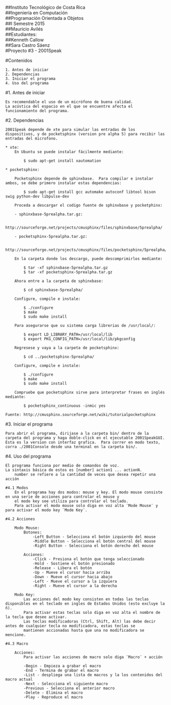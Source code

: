 ##Instituto Tecnológico de Costa Rica  
##Ingeniería en Computación  
##Programación Orientada a Objetos  
##I Semestre 2015  
##Mauricio Avilés  
##Estudiantes:  
##Kenneth Callow   
##Sara Castro Sáenz  
#Proyecto #3 - 2001Speak 

#Contenidos

	1. Antes de iniciar
	2. Dependencias
	3. Iniciar el programa
	4. Uso del programa

#1. Antes de iniciar

	Es recomendable el uso de un micrófono de buena calidad.
	La acústica del espacio en el que se encuentre afecta el funcionamiento del programa.

#2. Dependencias

	2001Speak depende de xte para simular las entradas de los dispositivos, y de pocketsphinx (version pre alpha 5) para recibir las entradas del microfono.

	* xte:
		En Ubuntu se puede instalar fácilmente mediante:

			$ sudo apt-get install xautomation

	* pocketsphinx:

		Pocketsphinx depende de sphinxbase.  Para compilar e instalar ambos, se debe primero instalar estas dependencias:

			$ sudo apt-get install gcc automake autoconf libtool bison swig python-dev libpulse-dev 

		Proceda a descargar el codigo fuente de sphinxbase y pocketphinx:

		- sphinxbase-5prealpha.tar.gz:

			http://sourceforge.net/projects/cmusphinx/files/sphinxbase/5prealpha/

		- pocketsphinx-5prealpha.tar.gz:

			http://sourceforge.net/projects/cmusphinx/files/pocketsphinx/5prealpha/

		En la carpeta donde los descargo, puede descomprimirlos mediante:

			$ tar -xf sphinxbase-5prealpha.tar.gz 
			$ tar -xf pocketsphinx-5prealpha.tar.gz

		Ahora entre a la carpeta de sphinxbase:

			$ cd sphinxbase-5prealpha/

		Configure, compile e instale:

			$ ./configure 
			$ make
			$ sudo make install

		Para asegurarse que su sistema carga librerias de /usr/local/:

			$ export LD_LIBRARY_PATH=/usr/local/lib
			$ export PKG_CONFIG_PATH=/usr/local/lib/pkgconfig

		Regresese y vaya a la carpeta de pocketsphinx:

			$ cd ../pocketsphinx-5prealpha/

		Configure, compile e instale:

			$ ./configure 
			$ make
			$ sudo make install

		Compruebe que pocketsphinx sirve para interpretar frases en inglés mediante:

			$ pocketsphinx_continuous -inmic yes

	Fuente: http://cmusphinx.sourceforge.net/wiki/tutorialpocketsphinx

#3. Iniciar el programa
	
	Para abrir el programa, dirijase a la carpeta bin/ dentro de la carpeta del programa y haga doble-click en el ejecutable 2001SpeakGUI.  Esta es la version con interfaz grafica.  Para correr en modo texto, corra ./2001Console desde una terminal en la carpeta bin/.

#4. Uso del programa

	El programa funciona por medio de comandos de voz.
	La sintaxis básica de estos es [number] action1 ... actionN. 
		number se refiere a la cantidad de veces que desea repetir una acción

	#4.1 Modos
		En el programa hay dos modos: mouse y key. El modo mouse consiste en una serie de acciones para controlar el mouse y 
		el modo key see utiliza para controlar el teclado.
		Para activar el modo mouse solo diga en voz alta ¨Mode Mouse¨ y para activar el modo key ¨Mode Key¨.

	#4.2 Acciones

		Modo Mouse:
			Botones:
				-Left Button - Selecciona el botón izquierdo del mouse
				-Middle Button - Selecciona el botón central del mouse
				-Right Button - Selecciona el botón derecho del mouse
				
			Acciones:
				-Click - Presiona el botón que tenga seleccionado
				-Hold - Sostiene el botón presionado
				-Release - Libera el botón
				-Up - Mueve el cursor hacia arriba
				-Down - Mueve el cursor hacia abajo
				-Left - Mueve el cursor a la izquiera
				-Right - Mueve el cursor a la derecha
		
		Modo Key:
			Las acciones del modo key consisten en todas las teclas disponibles en el teclado en ingles de Estados Unidos (esto excluye la ñ).
			Para activar estas teclas solo diga en voz alta el nombre de la tecla que desee activar.
			Las teclas modificadoras (Ctrl, Shift, Alt) las debe decir antes de cualquier tecla no modificadora, estas teclas se
			mantienen accionadas hasta que una no modificadora se mencione.

	#4.3 Macro
		 
		Acciones:
			Para activar las acciones de macro solo diga ¨Macro¨ + acción

			-Begin - Empieza a grabar el macro
			-End - Termina de grabar el macro
			-List - despliega una lista de macros y la los contenidos del macro actual
			-Next - Selecciona el siguiente macro
			-Previous - Selecciona el anterior macro
			-Delete - Elimina el macro
			-Play - Reproduce el macro
			


